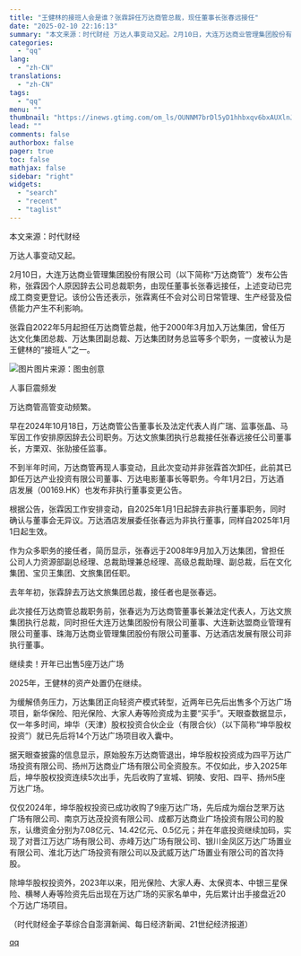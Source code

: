 ```yaml
---
title: "王健林的接班人会是谁？张霖辞任万达商管总裁，现任董事长张春远接任"
date: "2025-02-10 22:16:13"
summary: "本文来源：时代财经 万达人事变动又起。2月10日，大连万达商业管理集团股份有限公司（以下简称“万达商..."
categories:
  - "qq"
lang:
  - "zh-CN"
translations:
  - "zh-CN"
tags:
  - "qq"
menu: ""
thumbnail: "https://inews.gtimg.com/om_ls/OUNNM7brDl5yD1hhbxqv6bxAUXlnJb2Pi4rFXScTewua4AA_640360/0"
lead: ""
comments: false
authorbox: false
pager: true
toc: false
mathjax: false
sidebar: "right"
widgets:
  - "search"
  - "recent"
  - "taglist"
---
```


本文来源：时代财经

万达人事变动又起。

2月10日，大连万达商业管理集团股份有限公司（以下简称“万达商管”）发布公告称，张霖因个人原因辞去公司总裁职务，由现任董事长张春远接任，上述变动已完成工商变更登记。该份公告还表示，张霖离任不会对公司日常管理、生产经营及偿债能力产生不利影响。

张霖自2022年5月起担任万达商管总裁，他于2000年3月加入万达集团，曾任万达文化集团总裁、万达集团副总裁、万达集团财务总监等多个职务，一度被认为是王健林的“接班人”之一。

![图片](https://inews.gtimg.com/om_bt/O3DoT9MH0pAWNnqbAQX0ZqQaCwlWDdz-RwpnNkKP3DTWAAA/641)图片来源：图虫创意

人事巨震频发

万达商管高管变动频繁。  


早在2024年10月18日，万达商管公告董事长及法定代表人肖广瑞、监事张晶、马军因工作安排原因辞去公司职务。万达文旅集团执行总裁接任张春远接任公司董事长，方栗双、张勍接任监事。

不到半年时间，万达商管再现人事变动，且此次变动并非张霖首次卸任，此前其已卸任万达产业投资有限公司董事、万达电影董事长等职务。今年1月2日，万达酒店发展（00169.HK）也发布非执行董事变更公告。

根据公告，张霖因工作安排变动，自2025年1月1日起辞去非执行董事职务，同时确认与董事会无异议。万达酒店发展委任张春远为非执行董事，同样自2025年1月1日起生效。

作为众多职务的接任者，简历显示，张春远于2008年9月加入万达集团，曾担任公司人力资源部副总经理、总裁助理兼总经理、高级总裁助理、副总裁，后在文化集团、宝贝王集团、文旅集团任职。

去年年初，张霖辞去万达文旅集团总裁，接任者也是张春远。

此次接任万达商管总裁职务前，张春远为万达商管董事长兼法定代表人，万达文旅集团执行总裁，同时担任大连万达集团股份有限公司董事、大连新达盟商业管理有限公司董事、珠海万达商业管理集团股份有限公司董事、万达酒店发展有限公司非执行董事。

继续卖！开年已出售5座万达广场

2025年，王健林的资产处置仍在继续。

为缓解债务压力，万达集团正向轻资产模式转型，近两年已先后出售多个万达广场项目，新华保险、阳光保险、大家人寿等险资成为主要“买手”。天眼查数据显示，仅一年多时间，坤华（天津）股权投资合伙企业（有限合伙）（以下简称“坤华股权投资”）就已先后将14个万达广场项目收入囊中。

据天眼查披露的信息显示，原始股东万达商管退出，坤华股权投资成为四平万达广场投资有限公司、扬州万达商业广场有限公司全资股东。不仅如此，步入2025年后，坤华股权投资连续5次出手，先后收购了宣城、铜陵、安阳、四平、扬州5座万达广场。

仅仅2024年，坤华股权投资已成功收购了9座万达广场，先后成为烟台芝罘万达广场有限公司、南京万达茂投资有限公司、成都万达商业广场投资有限公司的股东，认缴资金分别为7.08亿元、14.42亿元、0.5亿元；并在年底投资继续加码，实现了对晋江万达广场有限公司、赤峰万达广场有限公司、银川金凤区万达广场置业有限公司、淮北万达广场投资有限公司以及武威万达广场置业有限公司的首次持股。

除坤华股权投资外，2023年以来，阳光保险、大家人寿、太保资本、中银三星保险、横琴人寿等险资先后出现在万达广场的买家名单中，先后累计出手接盘近20个万达广场项目。

（时代财经金子莘综合自澎湃新闻、每日经济新闻、21世纪经济报道）

[qq](https://new.qq.com/rain/a/20250210A08PW600)
